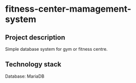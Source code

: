 # fitness-center-mamagement-system

## Project description
Simple database system for gym or fitness centre.  
## Technology stack
Database: MariaDB
